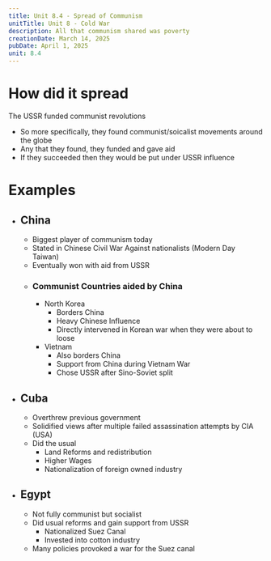 ```yaml
---
title: Unit 8.4 - Spread of Communism
unitTitle: Unit 8 - Cold War
description: All that communism shared was poverty
creationDate: March 14, 2025
pubDate: April 1, 2025
unit: 8.4
---
```

# How did it spread
The USSR funded communist revolutions
- So more specifically, they found communist/soicalist movements around the globe
- Any that they found, they funded and gave aid
- If they succeeded then they would be put under USSR influence
# Examples
- ## China
	- Biggest player of communism today
	- Stated in Chinese Civil War Against nationalists (Modern Day Taiwan)
	- Eventually won with aid from USSR
	- ### Communist Countries aided by China
		- North Korea
			- Borders China
			- Heavy Chinese Influence
			- Directly intervened in Korean war when they were about to loose
		- Vietnam
			- Also borders China
			- Support from China during Vietnam War
			- Chose USSR after Sino-Soviet split
- ## Cuba
	- Overthrew previous government
	- Solidified views after multiple failed assassination attempts by CIA (USA)
	- Did the usual
		- Land Reforms and redistribution
		- Higher Wages
		- Nationalization of foreign owned industry
- ## Egypt
	- Not fully communist but socialist
	- Did usual reforms and gain support from USSR
		- Nationalized Suez Canal
		- Invested into cotton industry
	- Many policies provoked a war for the Suez canal